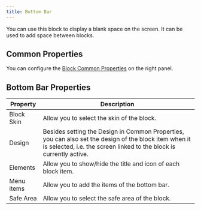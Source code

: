 ```yaml
---
title: Bottom Bar
---
```


You can use this block to display a blank space on the screen. It can be used to add space between blocks.

## Common Properties

You can configure the [Block Common Properties](overview#block-common-properties) on the right panel.

## Bottom Bar Properties

| Property | Description |
| -------- | ----------- |
| Block Skin | Allow you to select the skin of the block. |
| Design | Besides setting the Design in Common Properties, you can also set the design of the block item when it is selected, i.e. the screen linked to the block is currently active. |
| Elements | Allow you to show/hide the title and icon of each block item. |
| Menu items | Allow you to add the items of the bottom bar. |
| Safe Area | Allow you to select the safe area of the block. |
